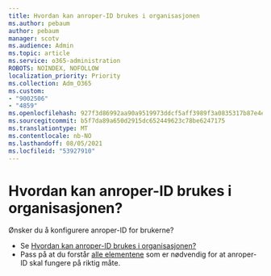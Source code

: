 ```yaml
---
title: Hvordan kan anroper-ID brukes i organisasjonen
ms.author: pebaum
author: pebaum
manager: scotv
ms.audience: Admin
ms.topic: article
ms.service: o365-administration
ROBOTS: NOINDEX, NOFOLLOW
localization_priority: Priority
ms.collection: Adm_O365
ms.custom:
- "9002506"
- "4859"
ms.openlocfilehash: 927f3d86992aa90a9519973ddcf5aff3989f3a0835317b87e4e71af4558d28e6
ms.sourcegitcommit: b5f7da89a650d2915dc652449623c78be6247175
ms.translationtype: MT
ms.contentlocale: nb-NO
ms.lasthandoff: 08/05/2021
ms.locfileid: "53927910"
---
```

# <a name="how-can-caller-id-be-used-in-your-organization"></a>Hvordan kan anroper-ID brukes i organisasjonen?

Ønsker du å konfigurere anroper-ID for brukerne?

- Se [Hvordan kan anroper-ID brukes i organisasjonen?](https://docs.microsoft.com/microsoftteams/how-can-caller-id-be-used-in-your-organization)
- Pass på at du forstår [alle elementene](https://docs.microsoft.com/microsoftteams/more-about-calling-line-id-and-calling-party-name) som er nødvendig for at anroper-ID skal fungere på riktig måte.
